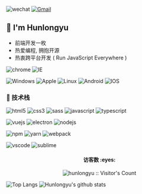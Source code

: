  <a>![wechat](https://img.shields.io/badge/wechat-hunlongyu-666666?style=for-the-badge&logo=wechat&logoColor=ffffff&labelColor=7BB32E)</a> <a href="mailto:hunlongu@gmail.com">![Gmail](https://img.shields.io/badge/Gmail-hunlongyu@gmail.com-666666?style=for-the-badge&logo=gmail&logoColor=ffffff&labelColor=D14836)</a>

## 🍕 I'm Hunlongyu

* 前端开发一枚
* 热爱编程, 拥抱开源
* 热衷跨平台开发 ( Run JavaScript Everywhere )

 ![chrome](https://img.shields.io/badge/-chrome-4285F4?style=for-the-badge&logo=google-chrome&logoColor=ffffff) ![IE](https://img.shields.io/badge/IE-0076D6?style=for-the-badge&logo=internet-explorer&logoColor=ffffff)

![Windows](https://img.shields.io/badge/-Windows-0078D6?style=for-the-badge&logo=Windows&logoColor=ffffff) ![Apple](https://img.shields.io/badge/-Apple-999999?style=for-the-badge&logo=Apple&logoColor=ffffff) ![Linux](https://img.shields.io/badge/-Linux-FCC624?style=for-the-badge&logo=Linux&logoColor=222222) ![Android](https://img.shields.io/badge/-Android-3DDC84?style=for-the-badge&logo=Android&logoColor=222222) ![IOS](https://img.shields.io/badge/-IOS-000000?style=for-the-badge&logo=IOS&logoColor=ffffff)

### 🍔 技术栈

![html5](https://img.shields.io/badge/html5-E34F26.svg?&style=for-the-badge&logo=html5&logoColor=ffffff) ![css3](https://img.shields.io/badge/css3-1572B6.svg?&style=for-the-badge&logo=css3&logoColor=white) ![sass](https://img.shields.io/badge/sass-CC6699?logo=sass&logoColor=ffffff&style=for-the-badge) ![javascript](https://img.shields.io/badge/javascript-F7DF1E?logo=javascript&logoColor=222222&style=for-the-badge) ![typescript](https://img.shields.io/badge/typescript-007ACC?logo=typescript&logoColor=ffffff&style=for-the-badge) 

![vuejs](https://img.shields.io/badge/vue.js-35495e.svg?&style=for-the-badge&logo=vue.js) ![electron](https://img.shields.io/badge/electron-47848F.svg?&style=for-the-badge&logo=electron&logoColor=ffffff) ![nodejs](https://img.shields.io/badge/node.js-339933.svg?&style=for-the-badge&logo=node.js&logoColor=ffffff)

![npm](https://img.shields.io/badge/npm-CB3837.svg?&style=for-the-badge&logo=npm&logoColor=ffffff) ![yarn](https://img.shields.io/badge/yarn-2C8EBB.svg?&style=for-the-badge&logo=yarn&logoColor=ffffff) ![webpack](https://img.shields.io/badge/webpack-8DD6F9.svg?&style=for-the-badge&logo=webpack&logoColor=ffffff) 

![vscode](https://img.shields.io/badge/vscode-007ACC.svg?&style=for-the-badge&logo=visual-studio-code&logoColor=ffffff) ![sublime](https://img.shields.io/badge/sublime-FF9800.svg?&style=for-the-badge&logo=sublime-text&logoColor=222222) 

<!-- ### Feature

![deno](https://img.shields.io/badge/deno-000000.svg?&style=for-the-badge&logo=deno&logoColor=ffffff)
![dart](https://img.shields.io/badge/dart-0175C2.svg?&style=for-the-badge&logo=dart&logoColor=ffffff)
![flutter](https://img.shields.io/badge/flutter-02569B.svg?&style=for-the-badge&logo=flutter&logoColor=ffffff) -->
<h4 align="center">访客数 :eyes:</h4>

<p align="center"><img src="https://profile-counter.glitch.me/{Hunlongyu}/count.svg" alt="hunlongyu :: Visitor's Count" /></p>

![Top Langs](https://github-readme-stats.vercel.app/api/top-langs/?username=Hunlongyu)
![Hunlongyu's github stats](https://github-readme-stats.vercel.app/api?username=Hunlongyu&show_icons=true&count_private=true&line_height=40)
